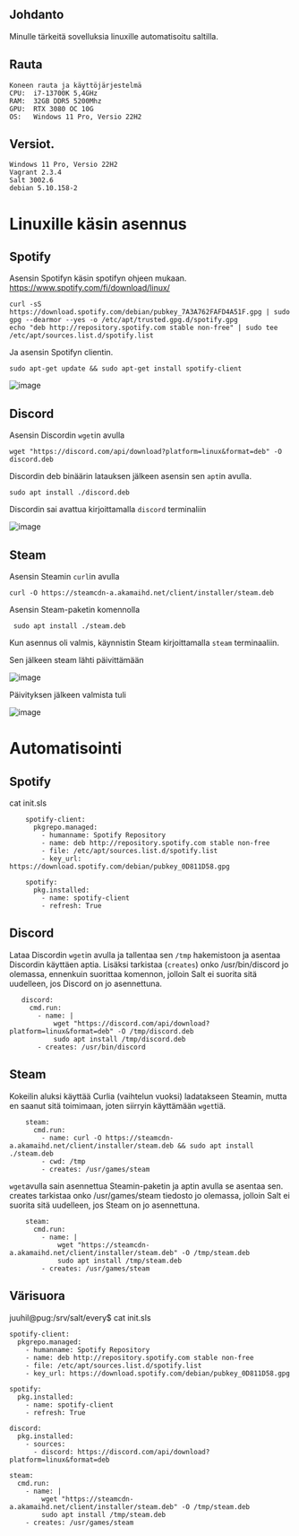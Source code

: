## Johdanto

Minulle tärkeitä sovelluksia linuxille automatisoitu saltilla.

## Rauta

    Koneen rauta ja käyttöjärjestelmä
    CPU:  i7-13700K 5,4GHz
    RAM:  32GB DDR5 5200Mhz
    GPU:  RTX 3080 OC 10G
    OS:   Windows 11 Pro, Versio 22H2
    
## Versiot. 
    
    Windows 11 Pro, Versio 22H2
    Vagrant 2.3.4
    Salt 3002.6
    debian 5.10.158-2
    

# Linuxille käsin asennus

## Spotify

Asensin Spotifyn käsin spotifyn ohjeen mukaan. https://www.spotify.com/fi/download/linux/

    curl -sS https://download.spotify.com/debian/pubkey_7A3A762FAFD4A51F.gpg | sudo gpg --dearmor --yes -o /etc/apt/trusted.gpg.d/spotify.gpg
    echo "deb http://repository.spotify.com stable non-free" | sudo tee /etc/apt/sources.list.d/spotify.list

Ja asensin Spotifyn clientin.

    sudo apt-get update && sudo apt-get install spotify-client

![image](https://user-images.githubusercontent.com/122887067/237043327-cf6fe69e-d76f-4e21-b8a6-533452009e55.png)

## Discord

Asensin Discordin `wget`in avulla

    wget "https://discord.com/api/download?platform=linux&format=deb" -O discord.deb
    
Discordin deb binäärin latauksen jälkeen asensin sen `apt`in avulla.

    sudo apt install ./discord.deb

Discordin sai avattua kirjoittamalla `discord` terminaliin

![image](https://user-images.githubusercontent.com/122887067/237050646-0e478c2d-2838-4666-bac7-25b6df45a6ed.png)

## Steam

Asensin Steamin `curl`in avulla

    curl -O https://steamcdn-a.akamaihd.net/client/installer/steam.deb

Asensin Steam-paketin komennolla

     sudo apt install ./steam.deb

Kun asennus oli valmis, käynnistin Steam kirjoittamalla `steam` terminaaliin.

Sen jälkeen steam lähti päivittämään

![image](https://user-images.githubusercontent.com/122887067/237057003-982071a9-3cdd-4be3-86f8-f3b25d1e37bc.png)

Päivityksen jälkeen valmista tuli

![image](https://user-images.githubusercontent.com/122887067/237057309-290de531-5db8-4c63-b8ec-eb407e81871e.png)

# Automatisointi

## Spotify


cat init.sls

        spotify-client:
          pkgrepo.managed:
            - humanname: Spotify Repository
            - name: deb http://repository.spotify.com stable non-free
            - file: /etc/apt/sources.list.d/spotify.list
            - key_url: https://download.spotify.com/debian/pubkey_0D811D58.gpg

        spotify:
          pkg.installed:
            - name: spotify-client
            - refresh: True

## Discord

Lataa Discordin `wget`in avulla ja tallentaa sen `/tmp` hakemistoon
ja asentaa Discordin käyttäen aptia. Lisäksi tarkistaa (`creates`) onko /usr/bin/discord jo olemassa, ennenkuin suorittaa komennon, jolloin Salt ei suorita sitä uudelleen, jos Discord on jo asennettuna.

       discord:
         cmd.run:
           - name: |
               wget "https://discord.com/api/download?platform=linux&format=deb" -O /tmp/discord.deb
               sudo apt install /tmp/discord.deb
           - creates: /usr/bin/discord

## Steam

Kokeilin aluksi käyttää Curlia (vaihtelun vuoksi) ladatakseen Steamin, mutta en saanut sitä toimimaan, joten siirryin käyttämään `wget`tiä.

        steam:
          cmd.run:
            - name: curl -O https://steamcdn-a.akamaihd.net/client/installer/steam.deb && sudo apt install ./steam.deb
            - cwd: /tmp
            - creates: /usr/games/steam

`wget`avulla sain asennettua Steamin-paketin ja aptin avulla se asentaa sen.
creates tarkistaa onko /usr/games/steam tiedosto jo olemassa, jolloin Salt ei suorita sitä uudelleen, jos Steam on jo asennettuna.

        steam:
          cmd.run:
            - name: |
                wget "https://steamcdn-a.akamaihd.net/client/installer/steam.deb" -O /tmp/steam.deb
                sudo apt install /tmp/steam.deb
            - creates: /usr/games/steam

## Värisuora

juuhil@pug:/srv/salt/every$ cat init.sls 

    spotify-client:
      pkgrepo.managed:
        - humanname: Spotify Repository
        - name: deb http://repository.spotify.com stable non-free
        - file: /etc/apt/sources.list.d/spotify.list
        - key_url: https://download.spotify.com/debian/pubkey_0D811D58.gpg

    spotify:
      pkg.installed:
        - name: spotify-client
        - refresh: True

    discord:
      pkg.installed:
        - sources:
          - discord: https://discord.com/api/download?platform=linux&format=deb

    steam:
      cmd.run:
        - name: |
            wget "https://steamcdn-a.akamaihd.net/client/installer/steam.deb" -O /tmp/steam.deb
            sudo apt install /tmp/steam.deb
        - creates: /usr/games/steam







